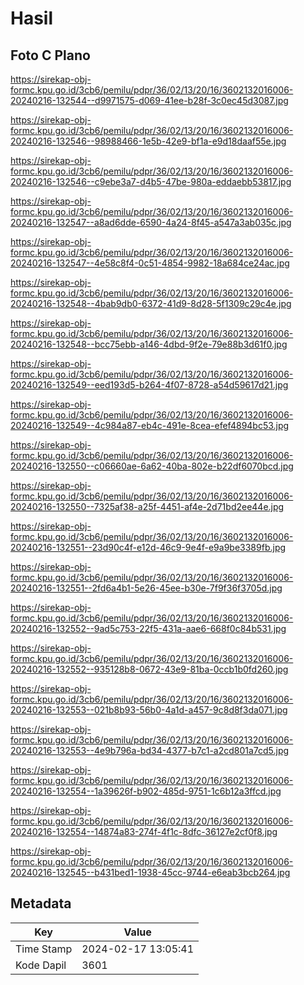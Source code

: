 # Hasil

## Foto C Plano

https://sirekap-obj-formc.kpu.go.id/3cb6/pemilu/pdpr/36/02/13/20/16/3602132016006-20240216-132544--d9971575-d069-41ee-b28f-3c0ec45d3087.jpg

https://sirekap-obj-formc.kpu.go.id/3cb6/pemilu/pdpr/36/02/13/20/16/3602132016006-20240216-132546--98988466-1e5b-42e9-bf1a-e9d18daaf55e.jpg

https://sirekap-obj-formc.kpu.go.id/3cb6/pemilu/pdpr/36/02/13/20/16/3602132016006-20240216-132546--c9ebe3a7-d4b5-47be-980a-eddaebb53817.jpg

https://sirekap-obj-formc.kpu.go.id/3cb6/pemilu/pdpr/36/02/13/20/16/3602132016006-20240216-132547--a8ad6dde-6590-4a24-8f45-a547a3ab035c.jpg

https://sirekap-obj-formc.kpu.go.id/3cb6/pemilu/pdpr/36/02/13/20/16/3602132016006-20240216-132547--4e58c8f4-0c51-4854-9982-18a684ce24ac.jpg

https://sirekap-obj-formc.kpu.go.id/3cb6/pemilu/pdpr/36/02/13/20/16/3602132016006-20240216-132548--4bab9db0-6372-41d9-8d28-5f1309c29c4e.jpg

https://sirekap-obj-formc.kpu.go.id/3cb6/pemilu/pdpr/36/02/13/20/16/3602132016006-20240216-132548--bcc75ebb-a146-4dbd-9f2e-79e88b3d61f0.jpg

https://sirekap-obj-formc.kpu.go.id/3cb6/pemilu/pdpr/36/02/13/20/16/3602132016006-20240216-132549--eed193d5-b264-4f07-8728-a54d59617d21.jpg

https://sirekap-obj-formc.kpu.go.id/3cb6/pemilu/pdpr/36/02/13/20/16/3602132016006-20240216-132549--4c984a87-eb4c-491e-8cea-efef4894bc53.jpg

https://sirekap-obj-formc.kpu.go.id/3cb6/pemilu/pdpr/36/02/13/20/16/3602132016006-20240216-132550--c06660ae-6a62-40ba-802e-b22df6070bcd.jpg

https://sirekap-obj-formc.kpu.go.id/3cb6/pemilu/pdpr/36/02/13/20/16/3602132016006-20240216-132550--7325af38-a25f-4451-af4e-2d71bd2ee44e.jpg

https://sirekap-obj-formc.kpu.go.id/3cb6/pemilu/pdpr/36/02/13/20/16/3602132016006-20240216-132551--23d90c4f-e12d-46c9-9e4f-e9a9be3389fb.jpg

https://sirekap-obj-formc.kpu.go.id/3cb6/pemilu/pdpr/36/02/13/20/16/3602132016006-20240216-132551--2fd6a4b1-5e26-45ee-b30e-7f9f36f3705d.jpg

https://sirekap-obj-formc.kpu.go.id/3cb6/pemilu/pdpr/36/02/13/20/16/3602132016006-20240216-132552--9ad5c753-22f5-431a-aae6-668f0c84b531.jpg

https://sirekap-obj-formc.kpu.go.id/3cb6/pemilu/pdpr/36/02/13/20/16/3602132016006-20240216-132552--935128b8-0672-43e9-81ba-0ccb1b0fd260.jpg

https://sirekap-obj-formc.kpu.go.id/3cb6/pemilu/pdpr/36/02/13/20/16/3602132016006-20240216-132553--021b8b93-56b0-4a1d-a457-9c8d8f3da071.jpg

https://sirekap-obj-formc.kpu.go.id/3cb6/pemilu/pdpr/36/02/13/20/16/3602132016006-20240216-132553--4e9b796a-bd34-4377-b7c1-a2cd801a7cd5.jpg

https://sirekap-obj-formc.kpu.go.id/3cb6/pemilu/pdpr/36/02/13/20/16/3602132016006-20240216-132554--1a39626f-b902-485d-9751-1c6b12a3ffcd.jpg

https://sirekap-obj-formc.kpu.go.id/3cb6/pemilu/pdpr/36/02/13/20/16/3602132016006-20240216-132554--14874a83-274f-4f1c-8dfc-36127e2cf0f8.jpg

https://sirekap-obj-formc.kpu.go.id/3cb6/pemilu/pdpr/36/02/13/20/16/3602132016006-20240216-132545--b431bed1-1938-45cc-9744-e6eab3bcb264.jpg


## Metadata

| Key        | Value               |
| ---------- | ------------------- |
| Time Stamp | 2024-02-17 13:05:41 |
| Kode Dapil | 3601                |



